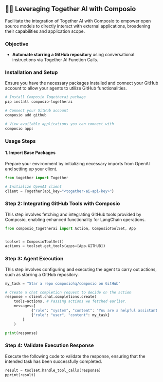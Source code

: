 ## 🚀🔗 Leveraging Together AI with Composio

Facilitate the integration of Together AI with Composio to empower open source models to directly interact with external applications, broadening their capabilities and application scope.

### Objective

- **Automate starring a GitHub repository** using conversational instructions via Together AI Function Calls.

### Installation and Setup

Ensure you have the necessary packages installed and connect your GitHub account to allow your agents to utilize GitHub functionalities.

```bash
# Install Composio Togetherai package
pip install composio-togetherai

# Connect your GitHub account
composio add github

# View available applications you can connect with
composio apps
```

### Usage Steps

#### 1. Import Base Packages

Prepare your environment by initializing necessary imports from OpenAI and setting up your client.

```python
from together import Together

# Initialize OpenAI client
client = Together(api_key="<together-ai-api-key>")
```

### Step 2: Integrating GitHub Tools with Composio

This step involves fetching and integrating GitHub tools provided by Composio, enabling enhanced functionality for LangChain operations.
```python
from composio_togetherai import Action, ComposioToolSet, App


toolset = ComposioToolSet()
actions = toolset.get_tools(apps=[App.GITHUB])
```

### Step 3: Agent Execution

This step involves configuring and executing the agent to carry out actions, such as starring a GitHub repository.

```python
my_task = "Star a repo composiohq/composio on GitHub"

# Create a chat completion request to decide on the action
response = client.chat.completions.create(
    tools=actions, # Passing actions we fetched earlier.
    messages=[
            {"role": "system", "content": "You are a helpful assistant."},
            {"role": "user", "content": my_task}
        ]
    )

print(response)
```

### Step 4: Validate Execution Response

Execute the following code to validate the response, ensuring that the intended task has been successfully completed.

```python
result = toolset.handle_tool_calls(response)
pprint(result)
```

